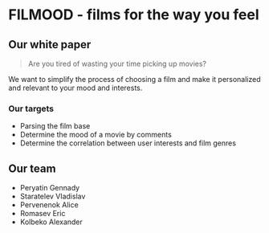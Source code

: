 # FILMOOD - films for the way you feel

## Our white paper
> Are you tired of wasting your time picking up movies?

We want to simplify the process of choosing a film and make it personalized and relevant to your mood and interests.


### Our targets
- Parsing the film base
- Determine the mood of a movie by comments
- Determine the correlation between user interests and film genres
    
 
## Our team
- Peryatin Gennady
- Staratelev Vladislav
- Pervenenok Alice
- Romasev Eric
- Kolbeko Alexander